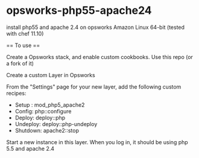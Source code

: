 opsworks-php55-apache24
=======================

install php55 and apache 2.4 on opsworks Amazon Linux 64-bit (tested with chef 11.10)

== To use ==

Create a Opsworks stack, and enable custom cookbooks. Use this repo (or a fork of it)

Create a custom Layer in Opsworks

From the "Settings" page for your new layer, add the following custom recipes:
- Setup : mod_php5_apache2
- Config: php::configure
- Deploy: deploy::php
- Undeploy: deploy::php-undeploy
- Shutdown: apache2::stop

Start a new instance in this layer. When you log in, it should be using php 5.5 and apache 2.4
